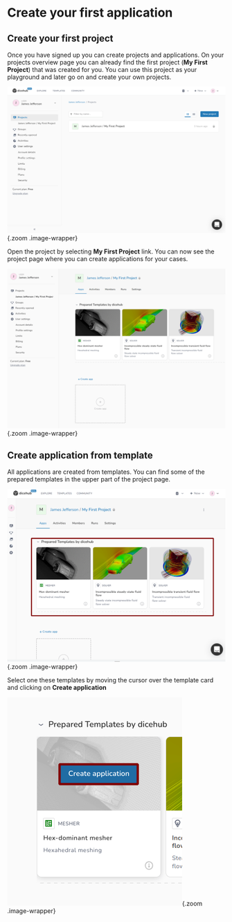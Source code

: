 # Create your first application

## Create your first project

Once you have signed up you can create projects and applications. On your projects
overview page you can already find the first project (**My First Project**) 
that was created for you. You can use this project as your playground and later
go on and create your own projects.

![dicehub projects overview page](../assets/images/dicehub_projects_overview.png "dicehub_projects_overview"){.zoom .image-wrapper}

Open the project by selecting **My First Project** link. You can now see the
project page where you can create applications for your cases.

![dicehub project page](../assets/images/dicehub_project_page.png "dicehub_project_page"){.zoom .image-wrapper}

## Create application from template

All applications are created from templates. You can find some of the prepared 
templates in the upper part of the project page.

![dicehub project prepared templates](../assets/images/dicehub_project_prepared_templates.png "dicehub_project_prepared_templates"){.zoom .image-wrapper}

Select one these templates by moving the cursor over the template card and clicking
on **Create application**

![dicehub project create application](../assets/images/dicehub_create_app.png "dicehub_create_app"){.zoom .image-wrapper}
